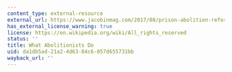 ```yaml
---
content_type: external-resource
external_url: https://www.jacobinmag.com/2017/08/prison-abolition-reform-mass-incarceration
has_external_license_warning: true
license: https://en.wikipedia.org/wiki/All_rights_reserved
status: ''
title: What Abolitionists Do
uid: da1db5ad-21a2-4d63-84c6-057d655731bb
wayback_url: ''
---
```

